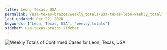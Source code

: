 ```yaml
---
title: Leon, Texas, USA
permalink: /usa-texas-brazos/weekly_totals/usa-texas-leon-weekly_totals.html
last_updated: Dec 22, 2020
keywords: ["Leon, Texas, USA", "weekly totals"]
sidebar: usa-texas-brazos_sidebar
---
```


![Weekly Totals of Confirmed Cases for Leon, Texas, USA](/covid_tracker/images/graphs/usa-texas-leon-weekly_totals_graph.png)
